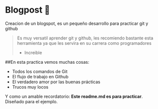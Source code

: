# Blogpost  💚
Creacion de un blogspot, es un pequeño desarrollo para practicar git y github
>Es muy versatil aprender git y github, les recomiendo bastante esta herramienta ya que les servira en su carrera como programadores
> - Increible

##En esta practica vemos muchas cosas:

* Todos los comandos de Git
* El flujo de trabajo en Github
* El verdadero amor por las buenas prácticas
* Trucos muy locos

Y como un amable recordatorio: **Este readme.md es para practicar**.  Diseñado para el ejemplo.
